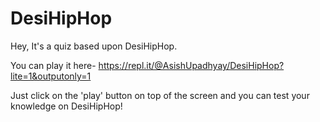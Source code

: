 # DesiHipHop

Hey, It's a quiz based upon DesiHipHop.

You can play it here- https://repl.it/@AsishUpadhyay/DesiHipHop?lite=1&outputonly=1

Just click on the 'play' button on top of the screen and you can test your knowledge on DesiHipHop!
